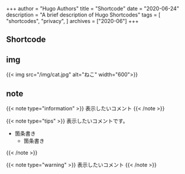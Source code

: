 +++
author = "Hugo Authors"
title = "Shortcode"
date = "2020-06-24"
description = "A brief description of Hugo Shortcodes"
tags = [
    "shortcodes",
    "privacy",
]
archives = ["2020-06"]
+++

## Shortcode

## img

{{< img src="/img/cat.jpg" alt="ねこ" width="600">}}

## note

{{< note type="information" >}}
表示したいコメント
{{< /note >}}

{{< note type="tips" >}}
表示したいコメントです。

- 箇条書き
  - 箇条書き

{{< /note >}}

{{< note type="warning" >}}
表示したいコメント
{{< /note >}}
